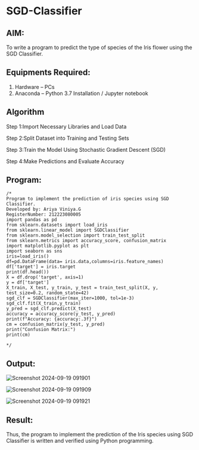 # SGD-Classifier
## AIM:
To write a program to predict the type of species of the Iris flower using the SGD Classifier.

## Equipments Required:
1. Hardware – PCs
2. Anaconda – Python 3.7 Installation / Jupyter notebook

## Algorithm
Step 1:Import Necessary Libraries and Load Data

Step 2:Split Dataset into Training and Testing Sets

Step 3:Train the Model Using Stochastic Gradient Descent (SGD)

Step 4:Make Predictions and Evaluate Accuracy
## Program:
```
/*
Program to implement the prediction of iris species using SGD Classifier.
Developed by: Ariya Viniya.G
RegisterNumber: 212223080005
import pandas as pd
from sklearn.datasets import load_iris
from sklearn.linear_model import SGDClassifier
from sklearn.model_selection import train_test_split
from sklearn.metrics import accuracy_score, confusion_matrix
import matplotlib.pyplot as plt
import seaborn as sns
iris=load_iris()
df=pd.DataFrame(data= iris.data,columns=iris.feature_names)
df['target'] = iris.target
print(df.head())
X = df.drop('target', axis=1)
y = df['target']
X_train, X_test, y_train, y_test = train_test_split(X, y, test_size=0.2, random_state=42)
sgd_clf = SGDClassifier(max_iter=1000, tol=1e-3)
sgd_clf.fit(X_train,y_train)
y_pred = sgd_clf.predict(X_test)
accuracy = accuracy_score(y_test, y_pred)
print(f"Accuracy: {accuracy:.3f}")
cm = confusion_matrix(y_test, y_pred)
print("Confusion Matrix:")
print(cm)

*/
```

## Output:
![Screenshot 2024-09-19 091901](https://github.com/user-attachments/assets/8a89873e-dd91-4bbf-b918-7eabbec9bace)


![Screenshot 2024-09-19 091909](https://github.com/user-attachments/assets/760631b1-68bf-49fd-98d7-7614247ca2d6)


![Screenshot 2024-09-19 091921](https://github.com/user-attachments/assets/c4e13ce8-a4f0-4af9-9772-e2ed43ef5ac0)



## Result:
Thus, the program to implement the prediction of the Iris species using SGD Classifier is written and verified using Python programming.
